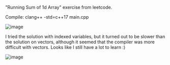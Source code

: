 "Running Sum of 1d Array" exercise from leetcode.

Compile: clang++ -std=c++17 main.cpp

![image](https://user-images.githubusercontent.com/80957111/198500658-2a4123fb-8edd-4fb7-a332-fecd79c07873.png)

I tried the solution with indexed variables, but it turned out to be slower than the solution on vectors, although it seemed that the compiler was more difficult with vectors. Looks like I still have a lot to learn :)

![image](https://user-images.githubusercontent.com/80957111/198501380-fcec9b25-99ea-464c-a5e8-010c75128120.png)
